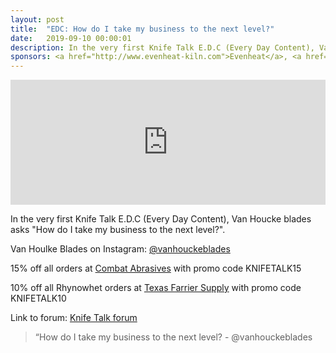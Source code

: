 ```yaml
---
layout: post
title:  "EDC: How do I take my business to the next level?"
date:   2019-09-10 00:00:01
description: In the very first Knife Talk E.D.C (Every Day Content), Van Houlke blades asks "How do I take my business to the next level?". 
sponsors: <a href="http://www.evenheat-kiln.com">Evenheat</a>, <a href="http://www.combatabrasives.com">Combat Abrasives</a>, <a href="https://www.indasa-abrasives.com">IndasaUSA</a>, and <a href="http://www.texasfarriersupply.com">Texas Farrier Supply</a>.
---
```

                
<iframe height="200px" width="100%" frameborder="no" scrolling="no" seamless src="https://player.simplecast.com/06a102a2-f0a6-44d4-b3ae-28f35e2f6ce1?dark=false"></iframe>

In the very first Knife Talk E.D.C (Every Day Content), Van Houcke blades asks "How do I take my business to the next level?".         

            
  



Van Houlke Blades on Instagram: <a href="https://www.instagram.com/vanhoulkeblades ">@vanhouckeblades </a>  





  
15% off all orders at  <a href="http://www.combatabrasives.com">Combat Abrasives</a> with promo code KNIFETALK15

10% off all Rhynowhet orders at  <a href="http://www.texasfarriersupply.com">Texas Farrier Supply</a> with promo code KNIFETALK10
 

   
  

Link to forum: <a href="http://forum.knifetalk.net">Knife Talk forum</a>




 


<blockquote class="largeQuote">“How do I take my business to the next level? - @vanhouckeblades</blockquote>



